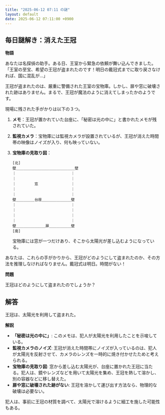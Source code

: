 ```yaml
---
title: "2025-06-12 07:11 の謎"
layout: default
date: 2025-06-12 07:11:00 +0900
---
```

## 毎日謎解き：消えた王冠

**物語**

あなたは名探偵の助手。ある日、王室から緊急の依頼が舞い込んできました。
「王室の至宝、希望の王冠が盗まれたのです！明日の戴冠式までに取り戻さなければ、国に混乱が…」

王冠が盗まれたのは、厳重に警備された王室の宝物庫。しかし、扉や窓に破壊された跡はありません。まるで、王冠が魔法のように消えてしまったかのようです。

現場に残された手がかりは以下の３つ。

1.  **メモ**：王冠が置かれていた台座に、「秘密は光の中に」と書かれたメモが残されていた。
2.  **監視カメラ**：宝物庫には監視カメラが設置されているが、王冠が消えた時間帯の映像はノイズが入り、何も映っていない。
3.  **宝物庫の見取り図**：

    ```
    [北]
    壁＿＿＿＿＿＿＿＿＿＿＿＿＿＿＿＿壁
    ｜　　　　　　　　　　　　　　　｜
    ｜　　　　　　　　　　　　　　　｜
    ｜　　　　　窓　　　　　　　　　｜
    ｜　　　　　　　　　　　　　　　｜
    ｜　　　　　　　　　　　　　　　｜
    壁＿＿＿＿＿台座＿＿＿＿＿＿＿＿壁
    ｜　　　　　　　　　　　　　　　｜
    ｜　　　　　　　　　　　　　　　｜
    ｜　　　　　　　　　　　　　　　｜
    ｜　　　　　　　　　　　　　　　｜
    壁＿＿＿＿＿＿＿＿扉＿＿＿＿＿＿壁
    [南]
    ```

    宝物庫には窓が一つだけあり、そこから太陽光が差し込むようになっている。

あなたは、これらの手がかりから、王冠がどのようにして盗まれたのか、その方法を推理しなければなりません。戴冠式は明日。時間がない！

**問題**

王冠はどのようにして盗まれたのでしょうか？

## 解答

王冠は、太陽光を利用して盗まれた。

**解説**

*   **「秘密は光の中に」**: このメモは、犯人が太陽光を利用したことを示唆している。
*   **監視カメラのノイズ**: 王冠が消えた時間帯にノイズが入っているのは、犯人が太陽光を反射させて、カメラのレンズを一時的に焼き付かせたためと考えられる。
*   **宝物庫の見取り図**: 窓から差し込む太陽光が、台座に置かれた王冠に当たる。犯人は、鏡やレンズなどを用いて太陽光を集め、王冠を熱して溶かし、別の容器などに移し替えた。
*   **扉や窓に破壊された跡がない**: 王冠を溶かして運び出す方法なら、物理的な破壊は必要ない。

犯人は、事前に王冠の材質を調べて、太陽光で溶けるように細工を施した可能性もある。
